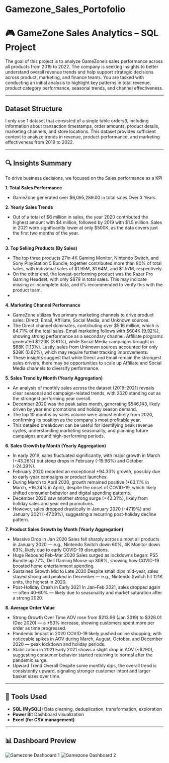 # Gamezone_Sales_Portofolio

# 🎮 GameZone Sales Analytics – SQL Project

The goal of this project is to analyze GameZone’s sales performance across all products from 2019 to 2022. The company is seeking insights to better understand overall revenue trends and help support strategic decisions across product, marketing, and finance teams. You are tasked with conducting an initial analysis to highlight key patterns in total revenue, product category performance, seasonal trends, and channel effectiveness.

---

## Dataset Structure

I only use 1 dataset that consisted of a single table orders3, including information about transaction timestamps, order amounts, product details, marketing channels, and store locations. This dataset provides sufficient context to analyze trends in revenue, product performance, and marketing effectiveness from 2019 to 2022.


---

## 🔍 Insights Summary
To drive business decisions, we focused on the Sales performance as a KPI

**1. Total Sales Performance**
- GameZone generated over $6,095,289.00 in total sales Over 3 Years.

**2. Yearly Sales Trends**
- Out of a total of $6 million in sales, the year 2020 contributed the highest amount with $4 million, followed by 2019 with $1.5 million. Sales in 2021 were significantly lower at only $500K, as the data covers just the first two months of the year.
- 
**3. Top Selling Products (By Sales)**
- The top three products 27in 4K Gaming Monitor, Nintendo Switch, and Sony PlayStation 5 Bundle, together contributed more than 80% of total sales, with individual sales of $1.95M, $1.64M, and $1.57M, respectively.
- On the other end, the lowest-performing product was the Razer Pro Gaming Headset, with only $879 in total sales. This may indicate missing or incomplete data, and it's recommended to verify this with the product team.
- 
**4. Marketing Channel Performance**
- GameZone utilizes five primary marketing channels to drive product sales: Direct, Email, Affiliate, Social Media, and Unknown sources.
- The Direct channel dominates, contributing over $5.16 million, which is 84.71% of the total sales.
Email marketing follows with $604K (9.92%), showing strong performance as a secondary channel.
Affiliate programs generated $220K (3.61%), while Social Media campaigns brought in $68K (1.13%).
Lastly, sales from Unknown sources accounted for only $38K (0.62%), which may require further tracking improvements.
- These insights suggest that while Direct and Email remain the strongest sales drivers, there may be opportunities to scale up Affiliate and Social Media channels to diversify performance.

**5. Sales Trend by Month (Yearly Aggregation)**
- An analysis of monthly sales across the dataset (2019–2021) reveals clear seasonal and campaign-related trends, with 2020 standing out as the strongest performing year overall.
- December 2020 was the peak sales month, generating $546,143, likely driven by year end promotions and holiday season demand.
- The top 10 months by sales volume were almost entirely from 2020, confirming its position as the company's most profitable year.
- This detailed breakdown can be useful for identifying peak revenue cycles, understanding marketing seasonality, and planning future campaigns around high-performing periods.
  
**6. Sales Growth by Month (Yearly Aggregation)**
- In early 2019, sales fluctuated significantly, with major growth in March (+43.26%) but steep drops in February (-19.96%) and October (-24.39%).
- February 2020 recorded an exceptional +94.33% growth, possibly due to early-year campaigns or product launches.
- During March to April 2020, growth remained positive (+63.11% in March, +16.24% in April), despite the onset of COVID-19, which likely shifted consumer behavior and digital spending patterns.
- December 2020 saw another strong surge (+42.31%), likely from holiday sales and year end promotions.
- However, sales dropped drastically in January 2020 (-47.19%) and January 2021 (-47.09%), suggesting a recurring post-holiday decline pattern.


**7. Product Sales Growth by Month (Yearly Aggregation)**
- Massive Drop in Jan 2020
Sales fell sharply across almost all products in January 2020 — e.g., Nintendo Switch down 60%, 4K Monitor down 63%, likely due to early COVID-19 disruptions.
- Huge Rebound Feb–Mar 2020
Sales surged as lockdowns began: PS5 Bundle up 77%, Dell Gaming Mouse up 308%, showing how COVID-19 boosted home entertainment spending.
- Sustained Growth Mid to Late 2020
Despite small dips mid-year, sales stayed strong and peaked in December — e.g., Nintendo Switch hit 121K units, the highest in 2020.
- Post-Holiday Crash in Early 2021
In Jan–Feb 2021, sales dropped again — often 40–60% — likely due to seasonality and market saturation after a strong 2020.

**8. Average Order Value**
- Strong Growth Over Time
AOV rose from $213.96 (Jan 2019) to $328.01 (Dec 2020) — a +53% increase, showing customers spent more per order as time progressed.
- Pandemic Impact in 2020
COVID-19 likely pushed online shopping, with noticeable spikes in AOV during March, August, October, and December 2020 — peak lockdown and holiday periods.
- Stabilization in 2021
Early 2021 shows a slight drop in AOV (~$290), suggesting consumer behavior started returning to normal after the pandemic surge.
- Upward Trend Overall
Despite some monthly dips, the overall trend is consistently upward, signaling stronger customer intent and larger basket sizes over time.





---


## 🧰 Tools Used

- **SQL (MySQL):** Data cleaning, deduplication, transformation, exploration  
- **Power BI:** Dashboard visualization
- **Excel (for CSV management)**


---


## 📊 Dashboard Preview

![Gamezone Dashboard 1]([https://github.com/user-attachments/assets/06528898-3e35-4147-ba3f-b3d83ac393a6](https://github.com/user-attachments/assets/2662d6ad-040f-4a8b-8dff-2f26c42e9802))
![Gamezone Dashboard 2]([https://github.com/user-attachments/assets/57dc3287-5b11-429a-a6bc-f5424a4d5aa4](https://github.com/user-attachments/assets/d0935163-c84c-4430-99dc-eaabc14c17b4))




